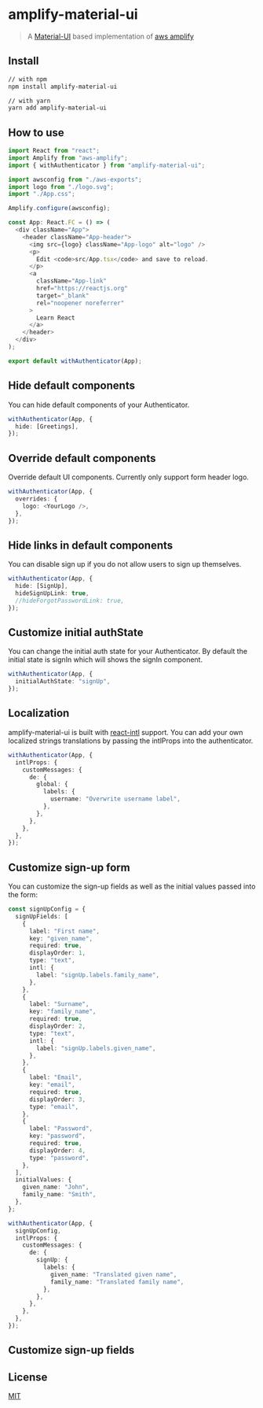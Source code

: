 # amplify-material-ui

> A [Material-UI](https://github.com/mui-org/material-ui) based implementation of [aws amplify](https://github.com/aws-amplify/amplify-js)

## Install

```sh
// with npm
npm install amplify-material-ui

// with yarn
yarn add amplify-material-ui
```

## How to use

```typescript
import React from "react";
import Amplify from "aws-amplify";
import { withAuthenticator } from "amplify-material-ui";

import awsconfig from "./aws-exports";
import logo from "./logo.svg";
import "./App.css";

Amplify.configure(awsconfig);

const App: React.FC = () => (
  <div className="App">
    <header className="App-header">
      <img src={logo} className="App-logo" alt="logo" />
      <p>
        Edit <code>src/App.tsx</code> and save to reload.
      </p>
      <a
        className="App-link"
        href="https://reactjs.org"
        target="_blank"
        rel="noopener noreferrer"
      >
        Learn React
      </a>
    </header>
  </div>
);

export default withAuthenticator(App);
```

## Hide default components

You can hide default components of your Authenticator.

```typescript
withAuthenticator(App, {
  hide: [Greetings],
});
```

## Override default components

Override default UI components. Currently only support form header logo.

```typescript
withAuthenticator(App, {
  overrides: {
    logo: <YourLogo />,
  },
});
```

## Hide links in default components

You can disable sign up if you do not allow users to sign up themselves.

```typescript
withAuthenticator(App, {
  hide: [SignUp],
  hideSignUpLink: true,
  //hideForgotPasswordLink: true,
});
```

## Customize initial authState

You can change the initial auth state for your Authenticator. By default the initial state is signIn which will shows the signIn component.

```typescript
withAuthenticator(App, {
  initialAuthState: "signUp",
});
```

## Localization

amplify-material-ui is built with [react-intl](https://formatjs.io/docs/getting-started/installation/) support. You can add your own localized strings translations by passing the intlProps into the authenticator.

```typescript
withAuthenticator(App, {
  intlProps: {
    customMessages: {
      de: {
        global: {
          labels: {
            username: "Overwrite username label",
          },
        },
      },
    },
  },
});
```

## Customize sign-up form

You can customize the sign-up fields as well as the initial values passed into the form:

```typescript
const signUpConfig = {
  signUpFields: [
    {
      label: "First name",
      key: "given_name",
      required: true,
      displayOrder: 1,
      type: "text",
      intl: {
        label: "signUp.labels.family_name",
      },
    },
    {
      label: "Surname",
      key: "family_name",
      required: true,
      displayOrder: 2,
      type: "text",
      intl: {
        label: "signUp.labels.given_name",
      },
    },
    {
      label: "Email",
      key: "email",
      required: true,
      displayOrder: 3,
      type: "email",
    },
    {
      label: "Password",
      key: "password",
      required: true,
      displayOrder: 4,
      type: "password",
    },
  ],
  initialValues: {
    given_name: "John",
    family_name: "Smith",
  },
};

withAuthenticator(App, {
  signUpConfig,
  intlProps: {
    customMessages: {
      de: {
        signUp: {
          labels: {
            given_name: "Translated given name",
            family_name: "Translated family name",
          },
        },
      },
    },
  },
});
```

## Customize sign-up fields

## License

[MIT](LICENSE)
